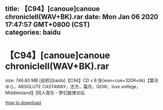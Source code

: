 
title: 【C94】[canoue]canoue chronicleII(WAV+BK).rar
date: Mon Jan 06 2020 17:47:57 GMT+0800 (CST)    
categories: baidu
---

# 【C94】[canoue]canoue chronicleII(WAV+BK).rar
size: 746.80 MB
 [自抓][baidu]【C94】CD x 8 张(wav+cue+320K+bk)【葉月ゆら，ABSOLUTE CASTAWAY，志方，霜月，QOW，love solfege，MiddleIsland】|同人音乐 - 梦幻旋律论坛
 

[How to download](https://bpcam.bemobtrk.com/go/2ceec3aa-1ca2-46d6-b9ff-aaa5c184517c?jno=3382)